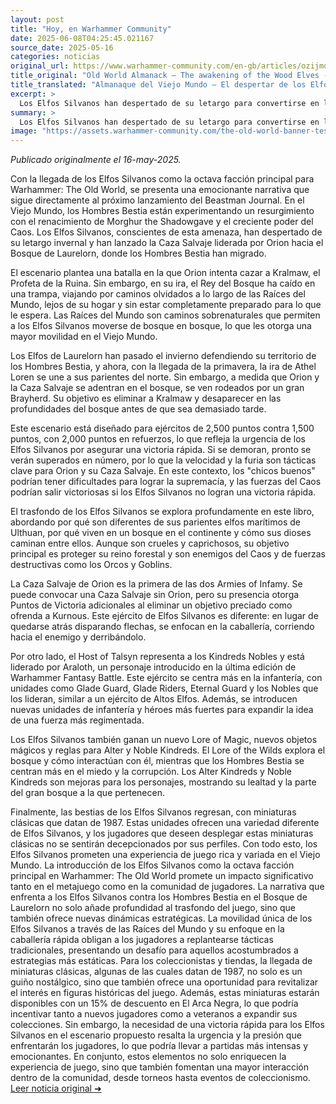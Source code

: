 ```yaml
---
layout: post
title: "Hoy, en Warhammer Community"
date: 2025-06-08T04:25:45.021167
source_date: 2025-05-16
categories: noticias
original_url: https://www.warhammer-community.com/en-gb/articles/ozijmoha/old-world-almanack-the-awakening-of-the-wood-elves/
title_original: "Old World Almanack – The awakening of the Wood Elves - Warhammer Community"
title_translated: "Almanaque del Viejo Mundo – El despertar de los Elfos Silvanos - Comunidad Warhammer"
excerpt: >
  Los Elfos Silvanos han despertado de su letargo para convertirse en la octava facción central de Warhammer: El Viejo Mundo. Con el renacimiento de Morghur y el creciente poder del Caos, los Elfos Silvanos se preparan para enfrentar la amenaza de los Hombres Bestia en el Bosque de Laurelorn. Orion, el Rey del Bosque, ha convocado la Cacería Salvaje para derrotar a Kralmaw, el Profeta de la Ruina, antes de que una a las hordas de Brayherds. Este emocionante escenario promete una batalla épica donde la velocidad y la furia serán claves para asegurar la victoria de los Elfos Silvanos. ¡No te pierdas esta nueva entrega llena de acción y estrategia en el universo de Warhammer!
summary: >
  Los Elfos Silvanos han despertado de su letargo para convertirse en la octava facción central de Warhammer: El Viejo Mundo. Con el renacimiento de Morghur y el creciente poder del Caos, los Elfos Silvanos se preparan para enfrentar la amenaza de los Hombres Bestia en el Bosque de Laurelorn. Orion, el Rey del Bosque, ha convocado la Cacería Salvaje para derrotar a Kralmaw, el Profeta de la Ruina, antes de que una a las hordas de Brayherds. Este emocionante escenario promete una batalla épica donde la velocidad y la furia serán claves para asegurar la victoria de los Elfos Silvanos. ¡No te pierdas esta nueva entrega llena de acción y estrategia en el universo de Warhammer!
image: "https://assets.warhammer-community.com/the-old-world-banner-test.jpg"
---
```


*Publicado originalmente el 16-may-2025.*

Con la llegada de los Elfos Silvanos como la octava facción principal para Warhammer: The Old World, se presenta una emocionante narrativa que sigue directamente al próximo lanzamiento del Beastman Journal. En el Viejo Mundo, los Hombres Bestia están experimentando un resurgimiento con el renacimiento de Morghur the Shadowgave y el creciente poder del Caos. Los Elfos Silvanos, conscientes de esta amenaza, han despertado de su letargo invernal y han lanzado la Caza Salvaje liderada por Orion hacia el Bosque de Laurelorn, donde los Hombres Bestia han migrado.

El escenario plantea una batalla en la que Orion intenta cazar a Kralmaw, el Profeta de la Ruina. Sin embargo, en su ira, el Rey del Bosque ha caído en una trampa, viajando por caminos olvidados a lo largo de las Raíces del Mundo, lejos de su hogar y sin estar completamente preparado para lo que le espera. Las Raíces del Mundo son caminos sobrenaturales que permiten a los Elfos Silvanos moverse de bosque en bosque, lo que les otorga una mayor movilidad en el Viejo Mundo.

Los Elfos de Laurelorn han pasado el invierno defendiendo su territorio de los Hombres Bestia, y ahora, con la llegada de la primavera, la ira de Athel Loren se une a sus parientes del norte. Sin embargo, a medida que Orion y la Caza Salvaje se adentran en el bosque, se ven rodeados por un gran Brayherd. Su objetivo es eliminar a Kralmaw y desaparecer en las profundidades del bosque antes de que sea demasiado tarde.

Este escenario está diseñado para ejércitos de 2,500 puntos contra 1,500 puntos, con 2,000 puntos en refuerzos, lo que refleja la urgencia de los Elfos Silvanos por asegurar una victoria rápida. Si se demoran, pronto se verán superados en número, por lo que la velocidad y la furia son tácticas clave para Orion y su Caza Salvaje. En este contexto, los "chicos buenos" podrían tener dificultades para lograr la supremacía, y las fuerzas del Caos podrían salir victoriosas si los Elfos Silvanos no logran una victoria rápida.

El trasfondo de los Elfos Silvanos se explora profundamente en este libro, abordando por qué son diferentes de sus parientes elfos marítimos de Ulthuan, por qué viven en un bosque en el continente y cómo sus dioses caminan entre ellos. Aunque son crueles y caprichosos, su objetivo principal es proteger su reino forestal y son enemigos del Caos y de fuerzas destructivas como los Orcos y Goblins.

La Caza Salvaje de Orion es la primera de las dos Armies of Infamy. Se puede convocar una Caza Salvaje sin Orion, pero su presencia otorga Puntos de Victoria adicionales al eliminar un objetivo preciado como ofrenda a Kurnous. Este ejército de Elfos Silvanos es diferente: en lugar de quedarse atrás disparando flechas, se enfocan en la caballería, corriendo hacia el enemigo y derribándolo.

Por otro lado, el Host of Talsyn representa a los Kindreds Nobles y está liderado por Araloth, un personaje introducido en la última edición de Warhammer Fantasy Battle. Este ejército se centra más en la infantería, con unidades como Glade Guard, Glade Riders, Eternal Guard y los Nobles que los lideran, similar a un ejército de Altos Elfos. Además, se introducen nuevas unidades de infantería y héroes más fuertes para expandir la idea de una fuerza más regimentada.

Los Elfos Silvanos también ganan un nuevo Lore of Magic, nuevos objetos mágicos y reglas para Alter y Noble Kindreds. El Lore of the Wilds explora el bosque y cómo interactúan con él, mientras que los Hombres Bestia se centran más en el miedo y la corrupción. Los Alter Kindreds y Noble Kindreds son mejoras para los personajes, mostrando su lealtad y la parte del gran bosque a la que pertenecen.

Finalmente, las bestias de los Elfos Silvanos regresan, con miniaturas clásicas que datan de 1987. Estas unidades ofrecen una variedad diferente de Elfos Silvanos, y los jugadores que deseen desplegar estas miniaturas clásicas no se sentirán decepcionados por sus perfiles. Con todo esto, los Elfos Silvanos prometen una experiencia de juego rica y variada en el Viejo Mundo.
La introducción de los Elfos Silvanos como la octava facción principal en Warhammer: The Old World promete un impacto significativo tanto en el metajuego como en la comunidad de jugadores. La narrativa que enfrenta a los Elfos Silvanos contra los Hombres Bestia en el Bosque de Laurelorn no solo añade profundidad al trasfondo del juego, sino que también ofrece nuevas dinámicas estratégicas. La movilidad única de los Elfos Silvanos a través de las Raíces del Mundo y su enfoque en la caballería rápida obligan a los jugadores a replantearse tácticas tradicionales, presentando un desafío para aquellos acostumbrados a estrategias más estáticas. Para los coleccionistas y tiendas, la llegada de miniaturas clásicas, algunas de las cuales datan de 1987, no solo es un guiño nostálgico, sino que también ofrece una oportunidad para revitalizar el interés en figuras históricas del juego. Además, estas miniaturas estarán disponibles con un 15% de descuento en El Arca Negra, lo que podría incentivar tanto a nuevos jugadores como a veteranos a expandir sus colecciones. Sin embargo, la necesidad de una victoria rápida para los Elfos Silvanos en el escenario propuesto resalta la urgencia y la presión que enfrentarán los jugadores, lo que podría llevar a partidas más intensas y emocionantes. En conjunto, estos elementos no solo enriquecen la experiencia de juego, sino que también fomentan una mayor interacción dentro de la comunidad, desde torneos hasta eventos de coleccionismo.
[Leer noticia original ➜](https://www.warhammer-community.com/en-gb/articles/ozijmoha/old-world-almanack-the-awakening-of-the-wood-elves/)
